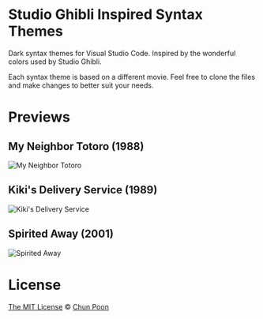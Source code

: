 # Studio Ghibli Inspired Syntax Themes
Dark syntax themes for Visual Studio Code. Inspired by the wonderful colors used by Studio Ghibli.

Each syntax theme is based on a different movie. Feel free to clone the files and make changes to better suit your needs.

# Previews


## My Neighbor Totoro (1988)

![My Neighbor Totoro](https://raw.githubusercontent.com/heyitschun/vscode-extensions/master/ghibli-syntax-themes/screenshots/my-neighbor-totoro.jpg "My Neighbor Totoro")

## Kiki's Delivery Service (1989)

![Kiki's Delivery Service](https://raw.githubusercontent.com/heyitschun/vscode-extensions/master/ghibli-syntax-themes/screenshots/kikis-delivery-service.jpg "Kiki's Delivery Service")

## Spirited Away (2001)

![Spirited Away](https://raw.githubusercontent.com/heyitschun/vscode-extensions/master/ghibli-syntax-themes/screenshots/spirited-away.jpg "Spirited Away")

# License

[The MIT License](https://raw.githubusercontent.com/heyitschun/ghibli-syntax-themes/master/LICENSE.txt) &copy; [Chun Poon](http://heyitschun.com)
